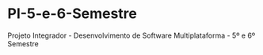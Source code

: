 # PI-5-e-6-Semestre
Projeto Integrador - Desenvolvimento de Software Multiplataforma - 5º e 6º Semestre
